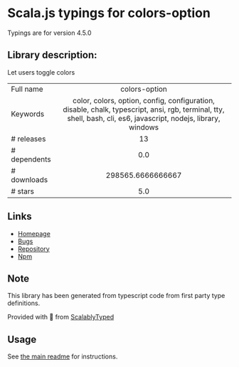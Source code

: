 
# Scala.js typings for colors-option

Typings are for version 4.5.0

## Library description:
Let users toggle colors

|                    |                 |
| ------------------ | :-------------: |
| Full name          | colors-option |
| Keywords           | color, colors, option, config, configuration, disable, chalk, typescript, ansi, rgb, terminal, tty, shell, bash, cli, es6, javascript, nodejs, library, windows |
| # releases         | 13 |
| # dependents       | 0.0 |
| # downloads        | 298565.6666666667 |
| # stars            | 5.0 |

## Links
- [Homepage](https://www.github.com/ehmicky/colors-option)
- [Bugs](https://github.com/ehmicky/colors-option/issues)
- [Repository](https://github.com/ehmicky/colors-option)
- [Npm](https://www.npmjs.com/package/colors-option)
    


## Note
This library has been generated from typescript code from first party type definitions.

Provided with :purple_heart: from [ScalablyTyped](https://github.com/oyvindberg/ScalablyTyped)

## Usage
See [the main readme](../../readme.md) for instructions.


